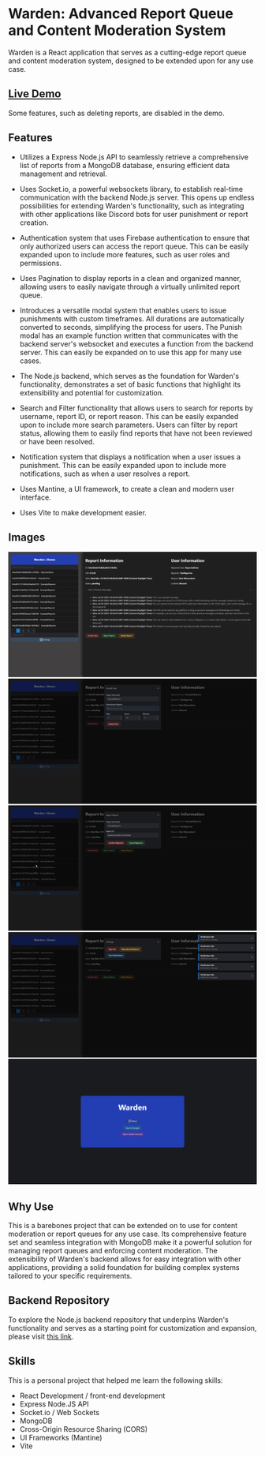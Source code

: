 # Warden: Advanced Report Queue and Content Moderation System

Warden is a React application that serves as a cutting-edge report queue and content moderation system, designed to be extended upon for any use case.

## [Live Demo](https://google.com/)
Some features, such as deleting reports, are disabled in the demo.

## Features

- Utilizes a Express Node.js API to seamlessly retrieve a comprehensive list of reports from a MongoDB database, ensuring efficient data management and retrieval.

- Uses Socket.io, a powerful websockets library, to establish real-time communication with the backend Node.js server. This opens up endless possibilities for extending Warden's functionality, such as integrating with other applications like Discord bots for user punishment or report creation.

- Authentication system that uses Firebase authentication to ensure that only authorized users can access the report queue. This can be easily expanded upon to include more features, such as user roles and permissions.

- Uses Pagination to display reports in a clean and organized manner, allowing users to easily navigate through a virtually unlimited report queue.

- Introduces a versatile modal system that enables users to issue punishments with custom timeframes. All durations are automatically converted to seconds, simplifying the process for users. The Punish modal has an example function written that communicates with the backend server's websocket and executes a function from the backend server. This can easily be expanded on to use this app for many use cases.

- The Node.js backend, which serves as the foundation for Warden's functionality, demonstrates a set of basic functions that highlight its extensibility and potential for customization.

- Search and Filter functionality that allows users to search for reports by username, report ID, or report reason. This can be easily expanded upon to include more search parameters. Users can filter by report status, allowing them to easily find reports that have not been reviewed or have been resolved.

- Notification system that displays a notification when a user issues a punishment. This can be easily expanded upon to include more notifications, such as when a user resolves a report.

- Uses Mantine, a UI framework, to create a clean and modern user interface.

- Uses Vite to make development easier.

## Images

![Main Page](warden/images/wardenmainscreenshot.png) ![Punish Page](warden/images/wardenpunishscreenshot.png)
![Reject Page](warden/images/wardenrejectreportscreenshot.png)
![Settings Page](warden/images/wardensettingsscreenshot.png)
![Login Page](warden/images/wardenloginpagescreenshot.png)

## Why Use

This is a barebones project that can be extended on to use for content moderation or report queues for any use case. Its comprehensive feature set and seamless integration with MongoDB make it a powerful solution for managing report queues and enforcing content moderation. The extensibility of Warden's backend allows for easy integration with other applications, providing a solid foundation for building complex systems tailored to your specific requirements.

## Backend Repository

To explore the Node.js backend repository that underpins Warden's functionality and serves as a starting point for customization and expansion, please visit [this link](https://github.com/add/backend/link/later).

## Skills
This is a personal project that helped me learn the following skills:
- React Development / front-end development
- Express Node.JS API 
- Socket.io / Web Sockets
- MongoDB
- Cross-Origin Resource Sharing (CORS)
- UI Frameworks (Mantine)
- Vite

